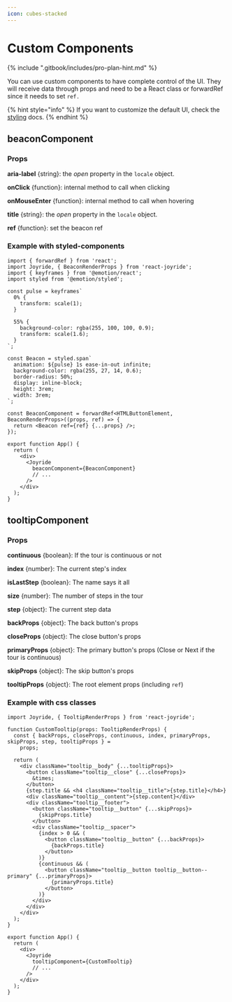 ```yaml
---
icon: cubes-stacked
---
```


# Custom Components

{% include ".gitbook/includes/pro-plan-hint.md" %}



You can use custom components to have complete control of the UI. They will receive data through props and need to be a React class or forwardRef since it needs to set `ref.`

{% hint style="info" %}
If you want to customize the default UI, check the [styling](styling.md) docs.
{% endhint %}

## beaconComponent

### Props

**aria-label** {string}: the _open_ property in the `locale` object.

**onClick** {function}: internal method to call when clicking

**onMouseEnter** {function}: internal method to call when hovering

**title** {string}: the _open_ property in the `locale` object.

**ref** {function}: set the beacon ref

### Example with styled-components

```tsx
import { forwardRef } from 'react';
import Joyride, { BeaconRenderProps } from 'react-joyride';
import { keyframes } from '@emotion/react';
import styled from '@emotion/styled';

const pulse = keyframes`
  0% {
    transform: scale(1);
  }

  55% {
    background-color: rgba(255, 100, 100, 0.9);
    transform: scale(1.6);
  }
`;

const Beacon = styled.span`
  animation: ${pulse} 1s ease-in-out infinite;
  background-color: rgba(255, 27, 14, 0.6);
  border-radius: 50%;
  display: inline-block;
  height: 3rem;
  width: 3rem;
`;

const BeaconComponent = forwardRef<HTMLButtonElement, BeaconRenderProps>((props, ref) => {
  return <Beacon ref={ref} {...props} />;
});

export function App() {
  return (
    <div>
      <Joyride
        beaconComponent={BeaconComponent}
        // ...
      />
    </div>
  );
}
```

## tooltipComponent

### Props

**continuous** {boolean}: If the tour is continuous or not

**index** {number}: The current step's index

**isLastStep** {boolean}: The name says it all

**size** {number}: The number of steps in the tour

**step** {object}: The current step data

**backProps** {object}: The back button's props

**closeProps** {object}: The close button's props

**primaryProps** {object}: The primary button's props (Close or Next if the tour is continuous)

**skipProps** {object}: The skip button's props

**tooltipProps** {object}: The root element props (including `ref`)

### Example with css classes

```tsx
import Joyride, { TooltipRenderProps } from 'react-joyride';

function CustomTooltip(props: TooltipRenderProps) {
  const { backProps, closeProps, continuous, index, primaryProps, skipProps, step, tooltipProps } =
    props;

  return (
    <div className="tooltip__body" {...tooltipProps}>
      <button className="tooltip__close" {...closeProps}>
        &times;
      </button>
      {step.title && <h4 className="tooltip__title">{step.title}</h4>}
      <div className="tooltip__content">{step.content}</div>
      <div className="tooltip__footer">
        <button className="tooltip__button" {...skipProps}>
          {skipProps.title}
        </button>
        <div className="tooltip__spacer">
          {index > 0 && (
            <button className="tooltip__button" {...backProps}>
              {backProps.title}
            </button>
          )}
          {continuous && (
            <button className="tooltip__button tooltip__button--primary" {...primaryProps}>
              {primaryProps.title}
            </button>
          )}
        </div>
      </div>
    </div>
  );
}

export function App() {
  return (
    <div>
      <Joyride
        tooltipComponent={CustomTooltip}
        // ...
      />
    </div>
  );
}
```

